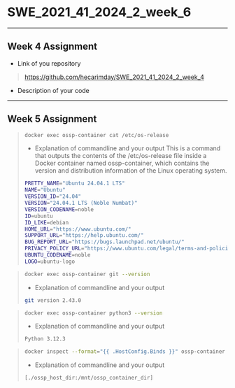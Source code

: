 # SWE_2021_41_2024_2_week_6
---
## Week 4 Assignment
* Link of you repository
  
> https://github.com/hecarimday/SWE_2021_41_2024_2_week_4
* Description of your code 
---
## Week 5 Assignment
> ```bash
> docker exec ossp-container cat /etc/os-release
> ```
>* Explanation of commandline and your output
>  This is a command that outputs the contents of the /etc/os-release file inside a Docker container named ossp-container, which contains the version and distribution information of the Linux operating system.
>```bash
>PRETTY_NAME="Ubuntu 24.04.1 LTS"
>NAME="Ubuntu"
>VERSION_ID="24.04"
>VERSION="24.04.1 LTS (Noble Numbat)"
>VERSION_CODENAME=noble
>ID=ubuntu
>ID_LIKE=debian
>HOME_URL="https://www.ubuntu.com/"
>SUPPORT_URL="https://help.ubuntu.com/"
>BUG_REPORT_URL="https://bugs.launchpad.net/ubuntu/"
>PRIVACY_POLICY_URL="https://www.ubuntu.com/legal/terms-and-policies/privacy-policy"
>UBUNTU_CODENAME=noble
>LOGO=ubuntu-logo
>```

> ```bash
> docker exec ossp-container git --version
> ```
>* Explanation of commandline and your output
>```bash
>git version 2.43.0
>```


> ```bash
> docker exec ossp-container python3 --version
> ```
>* Explanation of commandline and your output
> ```bash
> Python 3.12.3
> ```

> ```bash
> docker inspect --format="{{ .HostConfig.Binds }}" ossp-container
> ```
>* Explanation of commandline and your output
> ```bash
> [./ossp_host_dir:/mnt/ossp_container_dir]
> ```
